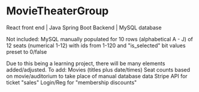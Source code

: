# MovieTheaterGroup

React front end | Java Spring Boot Backend | MySQL database

Not included: MySQL manually populated for 10 rows (alphabetical A - J) of 12 seats (numerical 1-12) with ids from 1-120 and "is_selected" bit values preset to 0/false

Due to this being a learning project, there will be many elements added/adjusted.
To add:
Movies (titles plus date/times)
Seat counts based on movie/auditorium to take place of manual database data
Stripe API for ticket "sales"
Login/Reg for "membership discounts"
